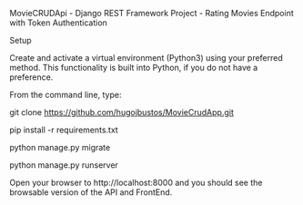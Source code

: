 MovieCRUDApi - Django REST Framework Project - Rating Movies Endpoint with Token Authentication

Setup

Create and activate a virtual environment (Python3) using your preferred method. This functionality is built into Python, if you do not have a preference.

From the command line, type:

git clone https://github.com/hugojbustos/MovieCrudApp.git

pip install -r requirements.txt

python manage.py migrate

python manage.py runserver

Open your browser to http://localhost:8000 and you should see the browsable version of the API and FrontEnd.
